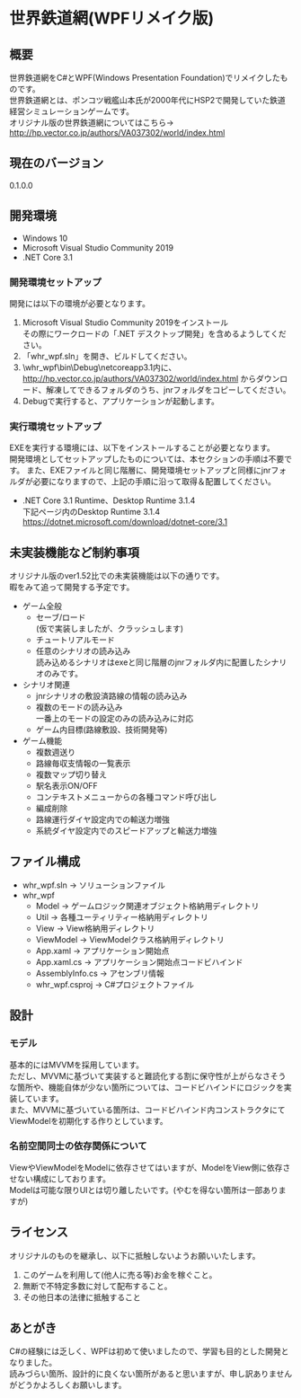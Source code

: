 ﻿# 世界鉄道網(WPFリメイク版)

## 概要

世界鉄道網をC#とWPF(Windows Presentation Foundation)でリメイクしたものです。  
世界鉄道網とは、ポンコツ戦艦山本氏が2000年代にHSP2で開発していた鉄道経営シミュレーションゲームです。  
オリジナル版の世界鉄道網についてはこちら→ <http://hp.vector.co.jp/authors/VA037302/world/index.html>

## 現在のバージョン

0.1.0.0 

## 開発環境

- Windows 10  
- Microsoft Visual Studio Community 2019  
- .NET Core 3.1

### 開発環境セットアップ

開発には以下の環境が必要となります。

1. Microsoft Visual Studio Community 2019をインストール  
    その際にワークロードの「.NET デスクトップ開発」を含めるようしてください。
1. 「whr_wpf.sln」を開き、ビルドしてください。
1. \whr_wpf\bin\Debug\netcoreapp3.1内に、 <http://hp.vector.co.jp/authors/VA037302/world/index.html> からダウンロード、解凍してできるフォルダのうち、jnrフォルダをコピーしてください。
1. Debugで実行すると、アプリケーションが起動します。

### 実行環境セットアップ

EXEを実行する環境には、以下をインストールすることが必要となります。  
開発環境としてセットアップしたものについては、本セクションの手順は不要です。
また、EXEファイルと同じ階層に、開発環境セットアップと同様にjnrフォルダが必要になりますので、上記の手順に沿って取得＆配置してください。

- .NET Core 3.1 Runtime、Desktop Runtime 3.1.4  
   下記ページ内のDesktop Runtime 3.1.4  
   <https://dotnet.microsoft.com/download/dotnet-core/3.1>

## 未実装機能など制約事項

オリジナル版のver1.52比での未実装機能は以下の通りです。  
暇をみて追って開発する予定です。

- ゲーム全般
  - セーブ/ロード  
    (仮で実装しましたが、クラッシュします)
  - チュートリアルモード
  - 任意のシナリオの読み込み  
    読み込めるシナリオはexeと同じ階層のjnrフォルダ内に配置したシナリオのみです。
- シナリオ関連
  - jnrシナリオの敷設済路線の情報の読み込み  
  - 複数のモードの読み込み  
    一番上のモードの設定のみの読み込みに対応
  - ゲーム内目標(路線敷設、技術開発等)
- ゲーム機能
  - 複数週送り
  - 路線毎収支情報の一覧表示
  - 複数マップ切り替え
  - 駅名表示ON/OFF
  - コンテキストメニューからの各種コマンド呼び出し
  - 編成削除
  - 路線運行ダイヤ設定内での輸送力増強
  - 系統ダイヤ設定内でのスピードアップと輸送力増強

## ファイル構成

- whr_wpf.sln → ソリューションファイル
- whr_wpf
  - Model → ゲームロジック関連オブジェクト格納用ディレクトリ
  - Util → 各種ユーティリティー格納用ディレクトリ
  - View → View格納用ディレクトリ
  - ViewModel → ViewModelクラス格納用ディレクトリ
  - App.xaml → アプリケーション開始点
  - App.xaml.cs → アプリケーション開始点コードビハインド
  - AssemblyInfo.cs → アセンブリ情報
  - whr_wpf.csproj → C#プロジェクトファイル

## 設計

### モデル

基本的にはMVVMを採用しています。  
ただし、MVVMに基づいて実装すると難読化する割に保守性が上がらなさそうな箇所や、機能自体が少ない箇所については、コードビハインドにロジックを実装しています。  
また、MVVMに基づいている箇所は、コードビハインド内コンストラクタにてViewModelを初期化する作りとしています。

### 名前空間同士の依存関係について

ViewやViewModelをModelに依存させてはいますが、ModelをView側に依存させない構成にしております。  
Modelは可能な限りUIとは切り離したいです。(やむを得ない箇所は一部ありますが)

## ライセンス

オリジナルのものを継承し、以下に抵触しないようお願いいたします。

1. このゲームを利用して(他人に売る等)お金を稼ぐこと。
2. 無断で不特定多数に対して配布すること。
3. その他日本の法律に抵触すること

## あとがき

C#の経験には乏しく、WPFは初めて使いましたので、学習も目的とした開発となりました。  
読みづらい箇所、設計的に良くない箇所があると思いますが、申し訳ありませんがどうかよろしくお願いします。
